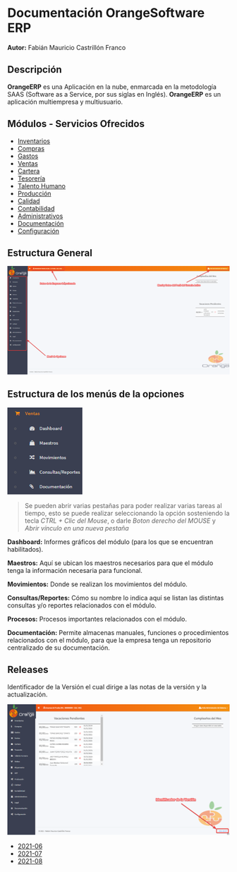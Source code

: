 # Documentación OrangeSoftware ERP

**Autor:** Fabián Mauricio Castrillón Franco

## Descripción ##

**OrangeERP** es una Aplicación en la nube, enmarcada en la metodología SAAS (Software as a Service, por sus siglas en Inglés). **OrangeERP** es un aplicación multiempresa y multiusuario.

## Módulos - Servicios Ofrecidos

- [Inventarios](inventarios/readme.md)
- [Compras](compras/readme.md)
- [Gastos](gastos/readme.md)
- [Ventas](ventas/readme.md)
- [Cartera](cartera/readme.md)
- [Tesorería](tesoreria/readme.md)
- [Talento Humano](talento-humano/readme.md)
- [Producción](produccion/readme.md)
- [Calidad](calidad/readme.md)
- [Contabilidad](contabilidad/readme.md)
- [Administrativos](administrativos/readme.md)
- [Documentación](documentacion/readme.md)
- [Configuración](configuracion/readme.md)

## Estructura General

![Estructura General](recursos/img/estructura-general.png)


## Estructura de los menús de la opciones

![Estructura Menús](recursos/img/estructura-menu.png)

> Se pueden abrir varias pestañas para poder realizar varias tareas al tiempo, esto se puede realizar seleccionando la opción sosteniendo la tecla *CTRL + Clic del Mouse*, o darle *Boton derecho del MOUSE* y *Abrir vínculo en una nueva pestaña*



**Dashboard:** Informes gráficos del módulo (para los que se encuentran habilitados).

**Maestros:** Aquí se ubican los maestros necesarios para que el módulo tenga la información necesaria para funcional.

**Movimientos:** Donde se realizan los movimientos del módulo.

**Consultas/Reportes:** Cómo su nombre lo indica aquí se listan las distintas consultas y/o reportes relacionados con el módulo.

**Procesos:** Procesos importantes relacionados con el módulo.

**Documentación:** Permite almacenas manuales, funciones o procedimientos relacionados con el módulo, para que la empresa tenga un repositorio centralizado de su documentación.



## Releases

Identificador de la Versión el cual dirige a las notas de la versión y  la actualización.

![Versión](recursos/img/version.png)

- [2021-06](releases/2021-06.md)
- [2021-07](releases/2021-07.md)
- [2021-08](releases/2021-08.md)